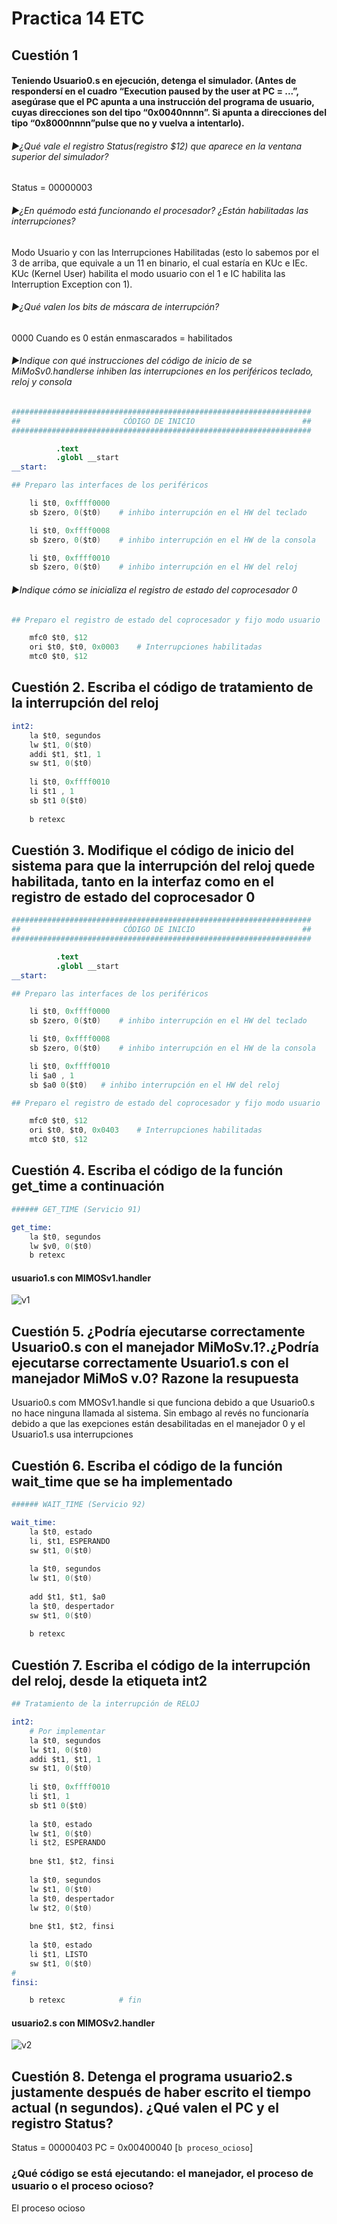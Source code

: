 # Practica 14 ETC 

## Cuestión 1 

#### Teniendo Usuario0.s en ejecución, detenga el simulador. (Antes de respondersí en el cuadro “Execution paused by the user at PC = ...”, asegúrase que el PC apunta a una instrucción del programa de usuario, cuyas direcciones son del tipo “0x0040nnnn”. Si apunta a direcciones del tipo “0x8000nnnn”pulse que no y vuelva a intentarlo).

###### ►¿Qué vale el registro Status(registro $12) que aparece en la ventana superior del simulador?

Status = 00000003

###### ►¿En quémodo está funcionando el procesador? ¿Están habilitadas las interrupciones?

Modo Usuario y con las Interrupciones Habilitadas (esto lo sabemos por el 3 de arriba, que equivale a un 11 en binario, el cual estaría en KUc e IEc. KUc (Kernel User) habilita el modo usuario con el 1 e IC habilita las Interruption Exception con 1).

###### ►¿Qué valen los bits de máscara de interrupción?
0000
Cuando es 0 están enmascarados = habilitados

###### ►Indique con qué instrucciones del código de inicio de se MiMoSv0.handlerse inhiben las interrupciones en los periféricos teclado, reloj y consola
```s
###################################################################
##                       CÓDIGO DE INICIO                        ##
###################################################################

          .text
          .globl __start 
__start: 

## Preparo las interfaces de los periféricos

	li $t0, 0xffff0000
	sb $zero, 0($t0)	# inhibo interrupción en el HW del teclado

	li $t0, 0xffff0008
	sb $zero, 0($t0)	# inhibo interrupción en el HW de la consola

	li $t0, 0xffff0010
	sb $zero, 0($t0)	# inhibo interrupción en el HW del reloj
```

###### ►Indique cómo se inicializa el registro de estado del coprocesador 0
```s
## Preparo el registro de estado del coprocesador y fijo modo usuario

	mfc0 $t0, $12
	ori $t0, $t0, 0x0003	# Interrupciones habilitadas
	mtc0 $t0, $12
```


## Cuestión 2. Escriba el código de tratamiento de la interrupción del reloj

```s
int2:
	la $t0, segundos
	lw $t1, 0($t0)
	addi $t1, $t1, 1
	sw $t1, 0($t0)
	
	li $t0, 0xffff0010
	li $t1 , 1
	sb $t1 0($t0)
	
	b retexc

```

## Cuestión 3. Modifique el código de inicio del sistema para que la interrupción del reloj quede habilitada, tanto en la interfaz como en el registro de estado del coprocesador 0

```s
###################################################################
##                       CÓDIGO DE INICIO                        ##
###################################################################

          .text
          .globl __start 
__start: 

## Preparo las interfaces de los periféricos

	li $t0, 0xffff0000
	sb $zero, 0($t0)	# inhibo interrupción en el HW del teclado

	li $t0, 0xffff0008
	sb $zero, 0($t0)	# inhibo interrupción en el HW de la consola

	li $t0, 0xffff0010
	li $a0 , 1
	sb $a0 0($t0)	# inhibo interrupción en el HW del reloj

## Preparo el registro de estado del coprocesador y fijo modo usuario

	mfc0 $t0, $12
	ori $t0, $t0, 0x0403	# Interrupciones habilitadas
	mtc0 $t0, $12


```

## Cuestión 4. Escriba el código de la función get_time a continuación

```s
###### GET_TIME (Servicio 91)

get_time:
	la $t0, segundos
	lw $v0, 0($t0)
	b retexc
```
#### usuario1.s con MIMOSv1.handler
![v1](v1.gif)


## Cuestión 5. ¿Podría ejecutarse correctamente Usuario0.s con el manejador MiMoSv.1?.¿Podría ejecutarse correctamente Usuario1.s con el manejador MiMoS v.0? Razone la resupuesta

Usuario0.s com MMOSv1.handle si que funciona debido a que Usuario0.s no hace ninguna llamada al sistema. Sin embago al revés no funcionaría debido a que las exepciones están desabilitadas en el manejador 0 y el Usuario1.s usa interrupciones

## Cuestión 6. Escriba el código de la función wait_time que se ha implementado
```s
###### WAIT_TIME (Servicio 92)

wait_time:
	la $t0, estado
	li, $t1, ESPERANDO
	sw $t1, 0($t0)
	
	la $t0, segundos
	lw $t1, 0($t0)
	
	add $t1, $t1, $a0
	la $t0, despertador
	sw $t1, 0($t0)
	
	b retexc
```

## Cuestión 7. Escriba el código de la interrupción del reloj, desde la etiqueta int2

```s
## Tratamiento de la interrupción de RELOJ

int2:
	# Por implementar
	la $t0, segundos
	lw $t1, 0($t0)
	addi $t1, $t1, 1
	sw $t1, 0($t0)
	
	li $t0, 0xffff0010
	li $t1, 1
	sb $t1 0($t0)
	
	la $t0, estado
	lw $t1, 0($t0)
	li $t2, ESPERANDO
	
	bne $t1, $t2, finsi
	
    la $t0, segundos
    lw $t1, 0($t0)
    la $t0, despertador
    lw $t2, 0($t0)
		
    bne $t1, $t2, finsi
			
    la $t0, estado
    li $t1, LISTO
    sw $t1, 0($t0)
# 
finsi:	

	b retexc			# fin
```

#### usuario2.s con MIMOSv2.handler
![v2](v2.gif)

## Cuestión 8. Detenga el programa usuario2.s justamente después de haber escrito el tiempo actual (n segundos). ¿Qué valen el PC y el registro Status?

Status = 00000403   PC = 0x00400040  [`b proceso_ocioso`]

### ¿Qué código se está ejecutando: el manejador, el proceso de usuario o el proceso ocioso?

El proceso ocioso
